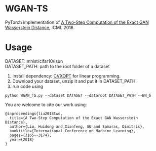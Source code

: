# WGAN-TS
PyTorch implementation of [A Two-Step Computation of the Exact GAN Wasserstein Distance](http://proceedings.mlr.press/v80/liu18d.html), ICML 2018.
# Usage
DATASET: mnist/cifar10/lsun <br>
DATASET_PATH: path to the root folder of a dataset <br>
1. Install dependency: [CVXOPT](https://cvxopt.org/) for linear programming. <br> 
2. Download your dataset, unzip it and put it in DATASET_PATH. <br>
3. run code using 
```
python WGAN_TS.py --dataset DATASET --dataroot DATASET_PATH --BN_G
```
You are welcome to cite our work using:
```
@inproceedings{liu2018two,
  title={A Two-Step Computation of the Exact GAN Wasserstein Distance},
  author={Liu, Huidong and Xianfeng, GU and Samaras, Dimitris},
  booktitle={International Conference on Machine Learning},
  pages={3165--3174},
  year={2018}
}
```
